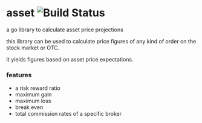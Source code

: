 # asset ![Build Status](https://travis-ci.org/MaximilianMeister/asset.png?branch=master)

a go library to calculate asset price projections

this library can be used to calculate price figures of any
kind of order on the stock market or OTC.

It yields figures based on asset price expectations.

### features

* a risk reward ratio
* maximum gain
* maximum loss
* break even
* total commission rates of a specific broker
